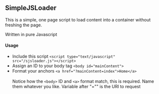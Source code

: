SimpleJSLoader
-------------------

This is a simple, one page script to load content into a container without freshing the page.

Written in pure Javascript

#### Usage
- Include this script `<script type="text/javascript" src="/sjsloader.js"></script>`
- Assign an ID to your body tag `<body id="mainContent">`
- Format your anchors `<a href="?mainContent=index">Home</a>`
<br /><br />
Notice how the `<body>` ID and `<a>` format match, this is required. Name them whatever you like.
Variable after "="" is the URI to request
